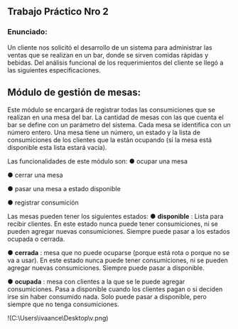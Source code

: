 ## Trabajo Práctico Nro 2

### Enunciado:
Un cliente nos solicitó el desarrollo de un sistema para administrar las ventas que se realizan en
un bar, donde se sirven comidas rápidas y bebidas.
Del análisis funcional de los requerimientos del cliente se llegó a las siguientes especificaciones.

## Módulo de gestión de mesas:
Este módulo se encargará de registrar todas las consumiciones que se realizan en una mesa del
bar. La cantidad de mesas con las que cuenta el bar se define con un parámetro del sistema.
Cada mesa se identifica con un número entero. Una mesa tiene un número, un estado y la lista de
consumiciones de los clientes que la están ocupando (si la mesa está disponible esta lista estará
vacía).


Las funcionalidades de este módulo son:
● ocupar una mesa

● cerrar una mesa

● pasar una mesa a estado disponible

● registrar consumición

Las mesas pueden tener los siguientes estados:
● **disponible** : Lista para recibir clientes. En este estado nunca puede tener consumiciones,
ni se pueden agregar nuevas consumiciones. Siempre puede pasar a los estados ocupada
o cerrada.

● **cerrada** : mesa que no puede ocuparse (porque está rota o porque no se va a usar). En
este estado nunca puede tener consumiciones, ni se pueden agregar nuevas
consumiciones. Siempre puede pasar a disponible.

● **ocupada** : mesa con clientes a la que se le puede agregar consumiciones. Pasa a
disponible cuando los clientes pagan o si deciden irse sin haber consumido nada. Solo
puede pasar a disponible, pero siempre que no tenga consumiciones.

!(C:\Users\ivaance\Desktop\v.png)
